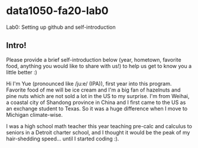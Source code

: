 # data1050-fa20-lab0
Lab0: Setting up github and self-introduction
## Intro!
Please provide a brief self-introduction below (year, hometown, favorite food, anything you would like to share with us!) to help us get to know you a little better :) 

Hi I'm Yue (pronounced like /ju:e/ (IPA)), first year into this program. Favorite food of me will be ice cream and I'm a big fan of hazelnuts and pine nuts which are not sold a lot in the US to my surprise. I'm from Weihai, a coastal city of Shandong province in China and I first came to the US as an exchange student to Texas. So it was a huge difference when I move to Michigan climate-wise.

I was a high school math teacher this year teaching pre-calc and calculus to seniors in a Detroit charter school, and I thought it would be the peak of my hair-shedding speed... until I started coding :).
